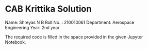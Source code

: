 # CAB Krittika Solution
Name: Shreyas N B
Roll No. : 210010061
Department: Aerospace Engineering
Year: 2nd year

The required code is filled in the space provided in the given Jupyter Notebook. 
